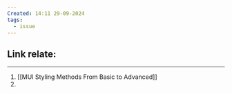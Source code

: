 ```yaml
---
Created: 14:11 29-09-2024
tags:
  - issue
---
```

Link relate:
- 

---
1. [[MUI Styling Methods From Basic to Advanced]]
2. 